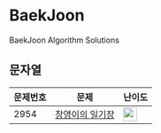 # BaekJoon
BaekJoon Algorithm Solutions

## 문자열
|문제번호|문제|난이도|
|----|----------------|---|
| 2954 | [창영이의 일기장](https://github.com/HSungHee/BaekJoon/blob/main/String/Main_B1_2954.java) | <img height="25px" width="25px" src="https://static.solved.ac/tier_small/5.svg"/> |
